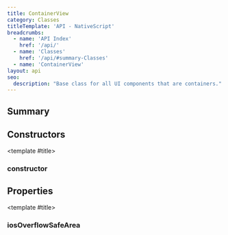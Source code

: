 ```yaml
---
title: ContainerView
category: Classes
titleTemplate: 'API - NativeScript'
breadcrumbs: 
  - name: 'API Index'
    href: '/api/'
  - name: 'Classes'
    href: '/api/#summary-Classes'
  - name: 'ContainerView'
layout: api
seo:
  description: "Base class for all UI components that are containers."
---
```


<!-- This page is auto generated, do not edit manually. -->
<!-- Run "yarn generate:api-docs" to regenerate -->

<script setup lang="ts">
  import { provide } from "vue";
  import API_DATA from "./ContainerView.data.json";
  
  provide('API_DATA', API_DATA);
</script>

<APIRefHierarchy v-once />

<APIRefComment commentBase64="eyJibG9ja1RhZ3MiOltdLCJtb2RpZmllclRhZ3MiOnt9LCJzdW1tYXJ5IjpbeyJraW5kIjoidGV4dCIsInRleHQiOiJCYXNlIGNsYXNzIGZvciBhbGwgVUkgY29tcG9uZW50cyB0aGF0IGFyZSBjb250YWluZXJzLiJ9XX0=" v-once />

## <Heading ignore>Summary</Heading>

<APIRefSummary v-once />

## Constructors

<div class="">

<APIRef for="10328" v-once>

<template #title>

### constructor

</template>

</APIRef>

</div>

## Properties

<div class="isPublic">

<APIRef for="10330" v-once>

<template #title>

### iosOverflowSafeArea

</template>

</APIRef>

</div>
